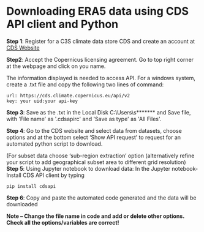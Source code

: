 # Downloading ERA5 data using CDS API client and Python

**Step 1**: Register for a  C3S climate data store CDS and create an account at [CDS Website](https://cds.climate.copernicus.eu/#!/home)

**Step2**: Accept the Copernicus licensing agreement. Go to top right corner at the webpage and click on you name. 

The information displayed is needed to access API. For a windows system, create a .txt file and copy the following two lines of command: 
```
url: https://cds.climate.copernicus.eu/api/v2
key: your uid:your api-key
```

**Step 3**:  Save as the .txt in the Local Disk C:\Users\s******* and Save file, with 'File name' as '.cdsapirc' and 'Save as type' as 'All Files'.

**Step 4**: Go to the CDS website and select data from datasets, choose options and at the bottom select ‘Show API request’ to request for an automated python script to download. 

(For subset data choose ‘sub-region extraction’ option (alternatively refine your script to add geographical subset area to different grid resolution)
**Step 5**: Using Jupyter notebook to download data: In the Jupyter notebook- 
Install CDS API client by typing
```
pip install cdsapi 
``` 

**Step 6**: Copy and paste the automated code generated and the data will be downloaded

**Note – Change the file name in code and add or delete other options. Check all the options/variables are correct!**
